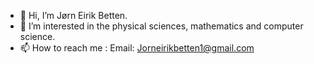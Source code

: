 - 👋 Hi, I’m Jørn Eirik Betten. 
- 👀 I’m interested in the physical sciences, mathematics and computer science.  
- 📫 How to reach me : 
      Email: Jorneirikbetten1@gmail.com

<!---
JornEirikBetten/JornEirikBetten is a ✨ special ✨ repository because its `README.md` (this file) appears on your GitHub profile.
You can click the Preview link to take a look at your changes.
--->
